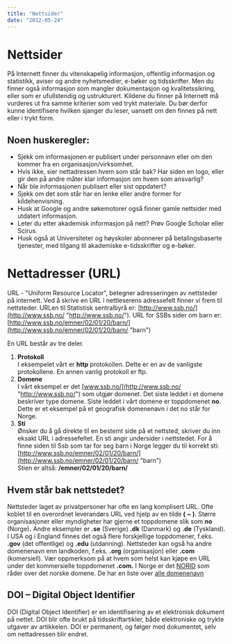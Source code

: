 ```yaml
---
title: "Nettsider"
date: "2012-05-24"
---
```


# Nettsider

På Internett finner du vitenskapelig informasjon, offentlig informasjon og statistikk, aviser og andre nyhetsmedier, e-bøker og tidsskrifter. Men du finner også informasjon som mangler dokumentasjon og kvalitetssikring, eller som er ufullstendig og ustrukturert. Kildene du finner på Internett må vurderes ut fra samme kriterier som ved trykt materiale. Du bør derfor kunne identifisere hvilken sjanger du leser, uansett om den finnes på nett eller i trykt form.

## Noen huskeregler:

- Sjekk om informasjonen er publisert under personnavn eller om den kommer fra en organisasjon/virksomhet.
- Hvis ikke, sier nettadressen hvem som står bak? Har siden en logo, eller gir den på andre måter klar informasjon om hvem som ansvarlig?
- Når ble informasjonen publisert eller sist oppdatert?
- Sjekk om det som står har en lenke eller andre former for kildehenvisning.
- Husk at Google og andre søkemotorer også finner gamle nettsider med utdatert informasjon.
- Leter du etter akademisk informasjon på nett? Prøv Google Scholar eller Scirus.
- Husk også at Universiteter og høyskoler abonnerer på betalingsbaserte tjenester, med tilgang til akademiske e-tidsskrifter og e-bøker.

# Nettadresser (URL)

URL - "Uniform Resource Locator", betegner adresseringen av nettsteder på internett. Ved å skrive en URL i nettleserens adressefelt finner vi frem til nettsteder. URLen til Statistisk sentralbyrå er: [http://www.ssb.no/](http://www.ssb.no/ "http://www.ssb.no/"). URL for SSBs sider om barn er:  
[http://www.ssb.no/emner/02/01/20/barn/](http://www.ssb.no/emner/02/01/20/barn/ "barn")

En URL består av tre deler.

1. **Protokoll**  
    I eksempelet vårt er **http** protokollen. Dette er en av de vanligste protokollene. En annen vanlig protokoll er ftp.
2. **Domene**  
    I vårt eksempel er det [www.ssb.no/](http://www.ssb.no/ "http://www.ssb.no/") som utgjør domenet. Det siste leddet i et domene beskriver type domene. Siste leddet i vårt domene er toppdomenet **no**. Dette er et eksempel på et geografisk domenenavn i det no står for Norge.
3. **Sti**  
    Ønsker du å gå direkte til en bestemt side på et nettsted, skriver du inn eksakt URL i adressefeltet. En sti angir undersider i nettstedet. For å finne siden til Ssb som tar for seg barn i Norge legger du til korrekt sti:  
    [http://www.ssb.no/emner/02/01/20/barn/](http://www.ssb.no/emner/02/01/20/barn/ "barn")  
    Stien er altså: **/emner/02/01/20/barn/**

## Hvem står bak nettstedet?

Nettsteder laget av privatpersoner har ofte en lang komplisert URL. Ofte koblet til en overordnet leverandørs URL ved hjelp av en tilde **( ~ )**. Større organisasjoner eller myndigheter har gjerne et toppdomene slik som **no** (Norge)**.** Andre eksempler er **.se** (Sverige) **.dk** (Danmark) og **.de** (Tyskland). I USA og i England finnes det også flere forskjellige toppdomener, f.eks. **.gov** (det offentlige) og **.edu** (utdanning). Nettsteder kan også ha andre domenenavn enn landkoden, f.eks. **.org** (organisasjon) eller **.com** (komersiell). Vær oppmerksom på at hvem som helst kan kjøpe en URL under det kommersielle toppdomenet **.com.** I Norge er det [NORID](http://www.norid.no/ "(nytt vindu)") som råder over det norske domene. De har en liste over [alle domenenavn](http://www.norid.no/domenenavnbaser/domreg.html "(nytt vindu)")

## DOI – Digital Object Identifier

DOI (Digital Object Identifier) er en identifisering av et elektronisk dokument på nettet. DOI blir ofte brukt på tidsskriftartikler, både elektroniske og trykte utgaver av artikkelen. DOI er permanent, og følger med dokumentet, selv om nettadressen blir endret.
